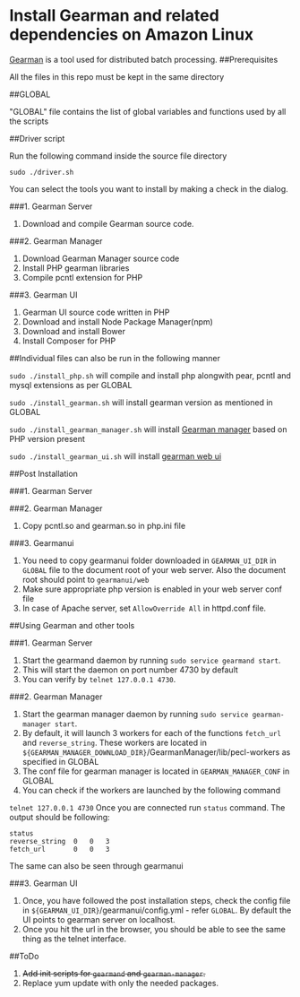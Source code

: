 # Install Gearman and related dependencies on Amazon Linux

[Gearman](http://gearman.org/) is a tool used for distributed batch processing.
##Prerequisites

All the files in this repo must be kept in the same directory

##GLOBAL

"GLOBAL" file contains the list of global variables and functions used by all the scripts

##Driver script

Run the following command inside the source file directory

`sudo ./driver.sh`

You can select the tools you want to install by making a check in the dialog.

###1. Gearman Server
  1. Download and compile Gearman source code.

###2. Gearman Manager
  1.  Download Gearman Manager source code
  2.  Install PHP gearman libraries
  3.  Compile pcntl extension for PHP

###3. Gearman UI
  1. Gearman UI source code written in PHP
  2. Download and install Node Package Manager(npm)
  3. Download and install Bower
  4. Install Composer for PHP

##Individual files can also be run in the following manner

`sudo ./install_php.sh` will compile and install php alongwith pear, pcntl and mysql extensions as per GLOBAL

`sudo ./install_gearman.sh` will install gearman version as mentioned in GLOBAL

`sudo ./install_gearman_manager.sh` will install [Gearman manager](https://github.com/brianlmoon/GearmanManager) based on PHP version present

`sudo ./install_gearman_ui.sh` will install [gearman web ui](http://gaspaio.github.io/gearmanui/)

##Post Installation

###1. Gearman Server

###2. Gearman Manager
1. Copy pcntl.so and gearman.so in php.ini file

###3. Gearmanui
1. You need to copy gearmanui folder downloaded in `GEARMAN_UI_DIR` in `GLOBAL` file to the document root of your web server. Also the document root should point to `gearmanui/web`
2. Make sure appropriate php version is enabled in your web server conf file
3. In case of Apache server, set `AllowOverride All` in httpd.conf file. 

##Using Gearman and other tools

###1. Gearman Server
1. Start the gearmand daemon  by running `sudo service gearmand start`. 
2. This will start the daemon on port number 4730 by default
3. You can verify by `telnet 127.0.0.1 4730`.

###2. Gearman Manager
1. Start the gearman manager daemon  by running `sudo service gearman-manager start`.
2. By default, it will launch 3 workers for each of the functions `fetch_url` and `reverse_string`. These workers are located in `${GEARMAN_MANAGER_DOWNLOAD_DIR}`/GearmanManager/lib/pecl-workers as specified in GLOBAL
3. The conf file for gearman manager is located in `GEARMAN_MANAGER_CONF` in GLOBAL
4. You can check if the workers are launched by the following command

`telnet 127.0.0.1 4730`
Once you are connected run `status` command. The output should be following:
```
status
reverse_string	0	0	3
fetch_url	    0	0	3
```
The same can also be seen through gearmanui

###3. Gearman UI
1. Once, you have followed the post installation steps, check the config file in `${GEARMAN_UI_DIR}`/gearmanui/config.yml - refer `GLOBAL`. By default the UI points to gearman server on localhost. 
2. Once you hit the url in the browser, you should be able to see the same thing as the telnet interface.

##ToDo

1. ~~Add init scripts for `gearmand` and `gearman-manager`.~~
2. Replace yum update with only the needed packages.

